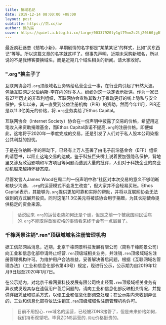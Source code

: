 ```yaml
---
title: 搞域名记
date: 2019-12-14 08:00:00 +08:00
layout: post
subtitle: https://🈳.cc/av
author: 熊的猫
cover: https://quiet.a.blog.hi.cn/large/00337920ly1gl79nn2c2lj20t60jg0tp.jpg
---
```


最近疯狂迷恋《蜡笔小新》，早期剧情的名字都是“某某某记”的样式，比如“买东西记”等等。所以这篇文章的名字就这样了。但事先声明，近期未采购新域名，所以说的不是我博客要换域名，而是近期几个域名相关的新闻。请大家收好。

### ".org"换主子了

互联网协会将`.org`顶级域名业务转给私营企业一事，在行业内引起了轩然大波。包括互联网之父伯纳斯-李在内的许多人，纷纷对这一决定表示批评。作为一家已有27年历史的非盈利组织，互联网协会宣称其致力于推动更好的线上隐私与安全保护。多年以来，其一直受到公益注册机构（PIR）的资助。然而今年11月，PIR还是以11.3亿美元的价格，将`.org`业务卖给了Ethos Capital。

互联网协会（Internet Society）协会在一份声明中披露了交易的价格，希望用这笔收入来资助捐赠基金，而Ethos Capital承诺不提高`.org`的注册价格。即便如此，这笔将于2020年一季度完成的交易，还是引发了人们对于私人股本公司染指公共利益的担忧。

于是在伯纳斯-李的带动下，已经有上万人签署了由电子前沿基金会（EFF）组织的请愿书，以阻止这笔交易的达成。鉴于科技巨头嘴上说着要加强隐私保护，背地里又涉及政治影响和军方项目等问题而遭到大量的批评，人们对于科技企业的商业动机越来越持怀疑态度。

尽管发言人James Wood在周二的一份声明中称“社区对本次交易的意义不够明晰和缺少沟通，`.org`的运营模式不会发生改变”，但大家并不会轻易买账。Ethos Capital表示，其能够为`.org`提供更加可靠和实际的帮助，并将以互联网协会无法做到的方式展开投资。同时这笔11.3亿美元将被该协会用于捐赠，为其长期使命提供稳定的资金来源。

> 话说回来`.org`的运营走势如何还是个谜，但是之前一个被我国网民诟病的`.org`不能取得备案资格的事情看来终于会有一点眉目了。

### 千橡网景注销".ren"顶级域域名注册管理机构

据工信部网站消息，近期，北京千橡网景科技发展有限公司（简称千橡网景公司）向工业和信息化部申请终止经营`.ren`顶级域相关业务，并注销`.ren`顶级域域名注册管理机构许可。为维护用户合法权益，妥善解决善后问题，根据《互联网域名管理办法》（工业和信息化部令第43号）规定，现进行公示，公示期为自2019年12月9日起至2020年1月7日。

在公示期内，对北京千橡网景科技发展有限公司终止经营`.ren`顶级域相关业务有异议或发现其存在遗留用户善后问题的，请向工业和信息化部反映相关情况，并提供详细凭证和联系方式，以便工业和信息化部调查处理；在公示期内未收到异议的，工业和信息化部将依法注销其`.ren`顶级域域名注册管理机构许可。

> 目前不用担心`.ren`域名的运营，已经被ZDNS接管了，但是未来价格如何，我们持币观望吧。毕竟ZDNS运营的`.网址`价格挺贵的。